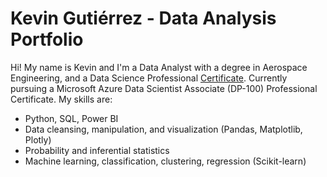 # Kevin Gutiérrez - Data Analysis Portfolio

Hi! My name is Kevin and I'm a Data Analyst with a degree in Aerospace Engineering, and a Data Science Professional [Certificate](https://www.credly.com/badges/f50eb054-b44e-4359-9ebe-4cc172fd630d/linked_in_profile). Currently pursuing a Microsoft Azure Data Scientist Associate (DP-100) Professional Certificate. My skills are:
  - Python, SQL, Power BI
  - Data cleansing, manipulation, and visualization (Pandas, Matplotlib, Plotly)
  - Probability and inferential statistics
  - Machine learning, classification, clustering, regression (Scikit-learn)

